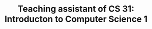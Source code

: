 ---
title: "Teaching assistant of CS 31: Introducton to Computer Science 1"
collection: teaching
type: "Undergraduate"
venue: "UCLA"
quarter: Fall 2019 
---